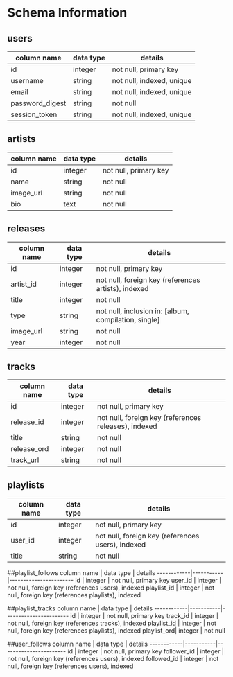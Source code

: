 # Schema Information

## users
column name     | data type | details
----------------|-----------|-----------------------
id              | integer   | not null, primary key
username        | string    | not null, indexed, unique
email           | string    | not null, indexed, unique
password_digest | string    | not null
session_token   | string    | not null, indexed, unique

## artists
column name | data type | details
------------|-----------|-----------------------
id          | integer   | not null, primary key
name        | string    | not null
image_url   | string    | not null
bio         | text      | not null

## releases
column name | data type | details
------------|-----------|-----------------------
id          | integer   | not null, primary key
artist_id   | integer   | not null, foreign key (references artists), indexed
title       | integer   | not null
type        | string    | not null, inclusion in: [album, compilation, single]
image_url   | string    | not null
year        | integer   | not null

## tracks
column name | data type | details
------------|-----------|-----------------------
id          | integer   | not null, primary key
release_id  | integer   | not null, foreign key (references releases), indexed
title       | string    | not null
release_ord | integer   | not null
track_url   | string    | not null

## playlists
column name | data type | details
------------|-----------|-----------------------
id          | integer   | not null, primary key
user_id     | integer   | not null, foreign key (references users), indexed
title       | string    | not null

##playlist_follows
column name | data type | details
------------|-----------|-----------------------
id          | integer   | not null, primary key
user_id     | integer   | not null, foreign key (references users), indexed
playlist_id | integer   | not null, foreign key (references playlists), indexed

##playlist_tracks
column name | data type | details
------------|-----------|-----------------------
id          | integer   | not null, primary key
track_id    | integer   | not null, foreign key (references tracks), indexed
playlist_id | integer   | not null, foreign key (references playlists), indexed
playlist_ord| integer   | not null

##user_follows
column name | data type | details
------------|-----------|-----------------------
id          | integer   | not null, primary key
follower_id | integer   | not null, foreign key (references users), indexed
followed_id | integer   | not null, foreign key (references users), indexed
